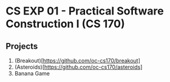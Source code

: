CS EXP 01 - Practical Software Construction I (CS 170)
======================================================

## Projects

1. (Breakout)[https://github.com/oc-cs170/breakout]
2. (Asteroids)[https://github.com/oc-cs170/asteroids]
3. Banana Game
